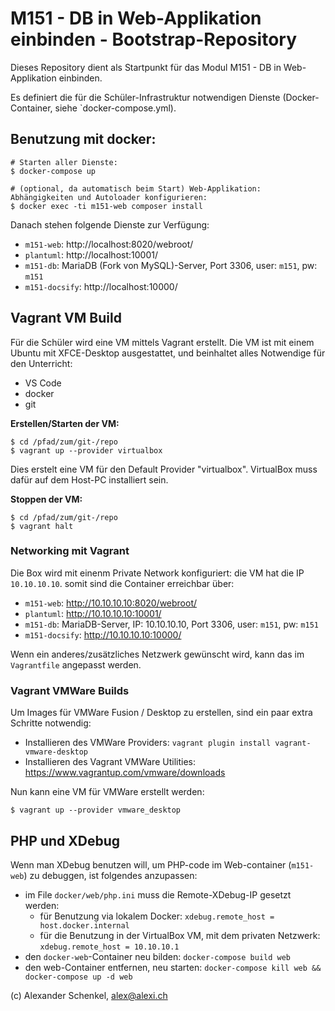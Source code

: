 M151 - DB in Web-Applikation einbinden - Bootstrap-Repository
==============================================================

Dieses Repository dient als Startpunkt für das Modul M151 - DB in Web-Applikation einbinden.

Es definiert die für die Schüler-Infrastruktur notwendigen Dienste (Docker-Container, siehe `docker-compose.yml).

## Benutzung mit docker:

```
# Starten aller Dienste:
$ docker-compose up

# (optional, da automatisch beim Start) Web-Applikation: Abhängigkeiten und Autoloader konfigurieren:
$ docker exec -ti m151-web composer install
```

Danach stehen folgende Dienste zur Verfügung:

* `m151-web`: http://localhost:8020/webroot/
* `plantuml`: http://localhost:10001/
* `m151-db`: MariaDB (Fork von MySQL)-Server, Port 3306, user: `m151`, pw: `m151`
* `m151-docsify`: http://localhost:10000/

## Vagrant VM Build

Für die Schüler wird eine VM mittels Vagrant erstellt. Die VM ist mit einem Ubuntu mit XFCE-Desktop
ausgestattet, und beinhaltet alles Notwendige für den Unterricht:

* VS Code
* docker
* git

**Erstellen/Starten der VM:**

```shell
$ cd /pfad/zum/git-/repo
$ vagrant up --provider virtualbox
```

Dies erstelt eine VM für den Default Provider "virtualbox". VirtualBox muss dafür auf dem Host-PC installiert sein.


**Stoppen der VM:**

```shell
$ cd /pfad/zum/git-/repo
$ vagrant halt
```

### Networking mit Vagrant

Die Box wird mit einenm Private Network konfiguriert: die VM hat die IP `10.10.10.10`.
somit sind die Container erreichbar über:

* `m151-web`: http://10.10.10.10:8020/webroot/
* `plantuml`: http://10.10.10.10:10001/
* `m151-db`: MariaDB-Server, IP: 10.10.10.10, Port 3306, user: `m151`, pw: `m151`
* `m151-docsify`: http://10.10.10.10:10000/

Wenn ein anderes/zusätzliches Netzwerk gewünscht wird, kann das im `Vagrantfile` angepasst werden.

### Vagrant VMWare Builds

Um Images für VMWare Fusion / Desktop zu erstellen, sind ein paar extra Schritte notwendig:

* Installieren des VMWare Providers: `vagrant plugin install vagrant-vmware-desktop`
* Installieren des Vagrant VMWare Utilities: https://www.vagrantup.com/vmware/downloads

Nun kann eine VM für VMWare erstellt werden:

```shell
$ vagrant up --provider vmware_desktop
```

## PHP und XDebug

Wenn man XDebug benutzen will, um PHP-code im Web-container (`m151-web`) zu debuggen, ist folgendes anzupassen:

* im File `docker/web/php.ini` muss die Remote-XDebug-IP gesetzt werden:
    * für Benutzung via lokalem Docker: `xdebug.remote_host = host.docker.internal`
    * für die Benutzung in der VirtualBox VM, mit dem privaten Netzwerk: `xdebug.remote_host = 10.10.10.1`
* den `docker-web`-Container neu bilden: `docker-compose build web`
* den web-Container entfernen, neu starten: `docker-compose kill web && docker-compose up -d web`

(c) Alexander Schenkel, alex@alexi.ch
